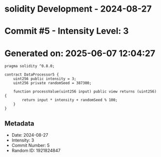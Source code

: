 ﻿# solidity Development - 2024-08-27
# Commit #5 - Intensity Level: 3
# Generated on: 2025-06-07 12:04:27
```solidity
pragma solidity ^0.8.0;

contract DataProcessor5 {
    uint256 public intensity = 3;
    uint256 private randomSeed = 387300;

    function processValue(uint256 input) public view returns (uint256) {
        return input * intensity + randomSeed % 100;
    }
}
```
## Metadata
- Date: 2024-08-27
- Intensity: 3
- Commit Number: 5
- Random ID: 1921824847
